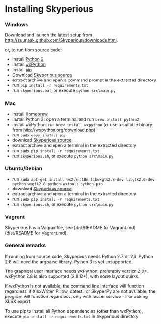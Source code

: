 Installing Skyperious
=====================

### Windows ###

Download and launch the latest setup from
http://suurjaak.github.com/Skyperious/downloads.html.

or, to run from source code:
* install [Python 2](https://www.python.org/downloads/)
* install [wxPython](http://wxpython.org/download.php)
* Install [pip](https://pip.pypa.io/en/latest/installing.html)
* Download [Skyperious source](http://suurjaak.github.io/Skyperious/downloads.html)
* extract archive and open a command prompt in the extracted directory
* run `pip install -r requirements.txt`
* run `skyperious.bat`, or execute `python src\main.py`


### Mac ###

* install [Homebrew](http://brew.sh)
* install Python 2: open a terminal and run `brew install python2`
* install wxPython: run `brew install wxpython`
  (or use a suitable binary from http://wxpython.org/download.php)
* run `sudo easy_install pip`
* download [Skyperious source](http://suurjaak.github.io/Skyperious/downloads.html)
* extract archive and open a terminal in the extracted directory
* run `sudo pip install -r requirements.txt`
* run `skyperious.sh`, or execute `python src\main.py`


### Ubuntu/Debian ###

* run `sudo apt-get install wx2.8-i18n libwxgtk2.8-dev libgtk2.0-dev python-wxgtk2.8 python-wxtools python-pip`
* download [Skyperious source](http://suurjaak.github.io/Skyperious/downloads.html)
* extract archive and open a terminal in the extracted directory
* run `sudo pip install -r requirements.txt`
* run `skyperious.sh`, or execute `python src\main.py`


### Vagrant ###

Skyperious has a Vagrantfile, see
[dist/README for Vagrant.md](dist/README for Vagrant.md).


### General remarks ###

If running from source code, Skyperious needs Python 2.7 or 2.6.
Python 2.6 will need the argparse library. Python 3 is yet unsupported.

The graphical user interface needs wxPython, preferably version 2.9+. 
wxPython 2.8 is also supported (2.8.12+), with some layout quirks.

If wxPython is not available, the command line interface will function regardless.
if XlsxWriter, Pillow, dateutil or Skype4Py are not available, the program
will function regardless, only with lesser service - like lacking XLSX export.

To use pip to install all Python dependencies (other than wxPython), execute
`pip install -r requirements.txt` in Skyperious directory.

